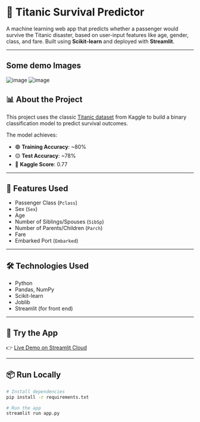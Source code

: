 # 🚢 Titanic Survival Predictor

A machine learning web app that predicts whether a passenger would survive the Titanic disaster, based on user-input features like age, gender, class, and fare. Built using **Scikit-learn** and deployed with **Streamlit**.

---
## Some demo Images

![image](https://github.com/user-attachments/assets/cc50016e-d548-4004-b3db-f6662becab4b)
![image](https://github.com/user-attachments/assets/2b663930-463e-428a-89bf-10d3599052fe)


## 📊 About the Project

This project uses the classic [Titanic dataset](https://www.kaggle.com/competitions/titanic) from Kaggle to build a binary classification model to predict survival outcomes.

The model achieves:
- 🟢 **Training Accuracy**: ~80%
- 🟡 **Test Accuracy**: ~78%
- 🏁 **Kaggle Score**: 0.77

---

## 🧠 Features Used

- Passenger Class (`Pclass`)
- Sex (`Sex`)
- Age
- Number of Siblings/Spouses (`SibSp`)
- Number of Parents/Children (`Parch`)
- Fare
- Embarked Port (`Embarked`)

---

## 🛠️ Technologies Used

- Python
- Pandas, NumPy
- Scikit-learn
- Joblib
- Streamlit (for front end)

---

## 🚀 Try the App

👉 [Live Demo on Streamlit Cloud](https://titanic-passenger-predictor.streamlit.app/)

---

## 📦 Run Locally

```bash
# Install dependencies
pip install -r requirements.txt

# Run the app
streamlit run app.py
